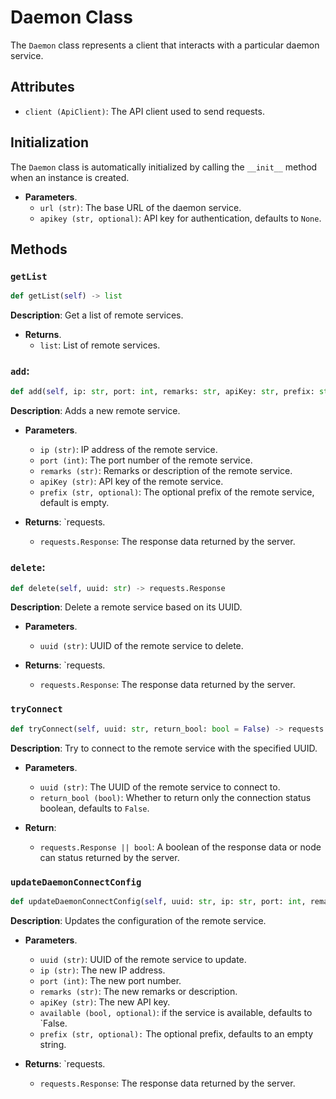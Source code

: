 # Daemon Class

The `Daemon` class represents a client that interacts with a particular daemon service.

## Attributes

- `client (ApiClient)`: The API client used to send requests.

## Initialization

The `Daemon` class is automatically initialized by calling the `__init__` method when an instance is created.

- **Parameters**.
  - `url (str)`: The base URL of the daemon service.
  - `apikey (str, optional)`: API key for authentication, defaults to `None`.

## Methods

### `getList`

```python
def getList(self) -> list
```
**Description**: Get a list of remote services.

- **Returns**.
    - ``list``: List of remote services.

### `add`:
```python
def add(self, ip: str, port: int, remarks: str, apiKey: str, prefix: str = “”) -> requests.Response
```
**Description**: Adds a new remote service.

- **Parameters**.

    - `ip (str)`: IP address of the remote service.
    - `port (int)`: The port number of the remote service.
    - `remarks (str)`: Remarks or description of the remote service.
    - `apiKey (str)`: API key of the remote service.
    - `prefix (str, optional)`: The optional prefix of the remote service, default is empty.
- **Returns**: `requests.

    - `requests.Response`: The response data returned by the server.

### `delete`:
```python
def delete(self, uuid: str) -> requests.Response
```
**Description**: Delete a remote service based on its UUID.

- **Parameters**.

    - `uuid (str)`: UUID of the remote service to delete.
- **Returns**: `requests.

    - `requests.Response`: The response data returned by the server.


### `tryConnect`
```python
def tryConnect(self, uuid: str, return_bool: bool = False) -> requests.Response || bool
```
**Description**: Try to connect to the remote service with the specified UUID.

- **Parameters**.

    - `uuid (str)`: The UUID of the remote service to connect to.
    - `return_bool (bool)`: Whether to return only the connection status boolean, defaults to `False`.
- **Return**:

    - `requests.Response || bool`: A boolean of the response data or node can status returned by the server.

### `updateDaemonConnectConfig`
```python
def updateDaemonConnectConfig(self, uuid: str, ip: str, port: int, remarks: str, apiKey: str, available: bool = False, prefix: str = “”) -> requests. Response
```
**Description**: Updates the configuration of the remote service.

- **Parameters**.

    - `uuid (str)`: UUID of the remote service to update.
    - `ip (str)`: The new IP address.
    - `port (int)`: The new port number.
    - `remarks (str)`: The new remarks or description.
    - `apiKey (str)`: The new API key.
    - `available (bool, optional)`: if the service is available, defaults to `False.
    - `prefix (str, optional):` The optional prefix, defaults to an empty string.
- **Returns**: `requests.

    - `requests.Response`: The response data returned by the server.